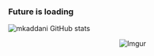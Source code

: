 ### Future is loading

![mkaddani GitHub stats](https://github-readme-stats.vercel.app/api?username=mkaddani&theme=chartreuse-dark&show_icons=true)

<span style="display:block;text-align:center">![Imgur](https://i.imgur.com/vBvTkhT.gif)</span>


<!--
**mkaddani/mkaddani** is a ✨ _special_ ✨ repository because its `README.md` (this file) appears on your GitHub profile.

Here are some ideas to get you started:

- 🔭 I’m currently working on ...
- 🌱 I’m currently learning ...
- 👯 I’m looking to collaborate on ...
- 🤔 I’m looking for help with ...
- 💬 Ask me about ...
- 📫 How to reach me: ...
- 😄 Pronouns: ...
- ⚡ Fun fact: ...
-->
